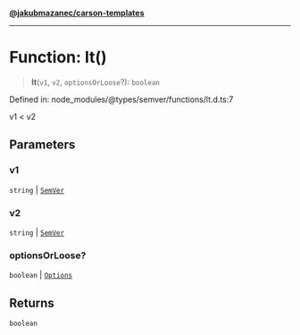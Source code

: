 [**@jakubmazanec/carson-templates**](../../../README.md)

---

# Function: lt()

> **lt**(`v1`, `v2`, `optionsOrLoose`?): `boolean`

Defined in: node_modules/@types/semver/functions/lt.d.ts:7

v1 < v2

## Parameters

### v1

`string` | [`SemVer`](../classes/SemVer.md)

### v2

`string` | [`SemVer`](../classes/SemVer.md)

### optionsOrLoose?

`boolean` | [`Options`](../interfaces/Options.md)

## Returns

`boolean`
